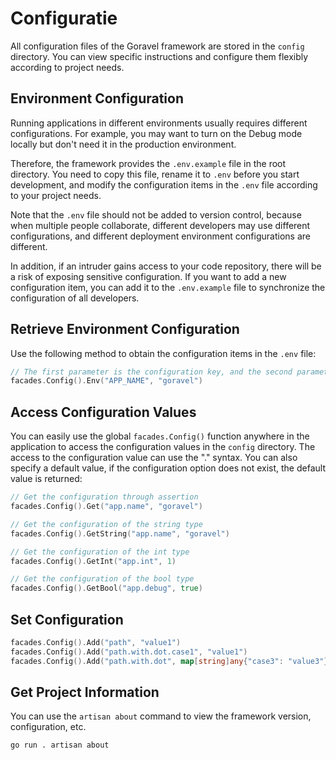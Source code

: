 # Configuratie

All configuration files of the Goravel framework are stored in the `config` directory. You can view specific
instructions and configure them flexibly according to project needs.

## Environment Configuration

Running applications in different environments usually requires different configurations. For example, you may want to
turn on the Debug mode locally but don't need it in the production environment.

Therefore, the framework provides the `.env.example` file in the root directory. You need to copy this file, rename it
to `.env` before you start development, and modify the configuration items in the `.env` file according to your project
needs.

Note that the `.env` file should not be added to version control, because when multiple people collaborate, different
developers may use different configurations, and different deployment environment configurations are different.

In addition, if an intruder gains access to your code repository, there will be a risk of exposing sensitive
configuration. If you want to add a new configuration item, you can add it to the `.env.example` file to synchronize the
configuration of all developers.

## Retrieve Environment Configuration

Use the following method to obtain the configuration items in the `.env` file:

```go
// The first parameter is the configuration key, and the second parameter is the default value
facades.Config().Env("APP_NAME", "goravel")
```

## Access Configuration Values

You can easily use the global `facades.Config()` function anywhere in the application to access the configuration values
in the `config` directory. The access to the configuration value can use the "." syntax. You can also specify a default
value, if the configuration option does not exist, the default value is returned:

```go
// Get the configuration through assertion
facades.Config().Get("app.name", "goravel")

// Get the configuration of the string type
facades.Config().GetString("app.name", "goravel")

// Get the configuration of the int type
facades.Config().GetInt("app.int", 1)

// Get the configuration of the bool type
facades.Config().GetBool("app.debug", true)
```

## Set Configuration

```go
facades.Config().Add("path", "value1")
facades.Config().Add("path.with.dot.case1", "value1")
facades.Config().Add("path.with.dot", map[string]any{"case3": "value3"})
```

## Get Project Information

You can use the `artisan about` command to view the framework version, configuration, etc.

```bash
go run . artisan about
```
